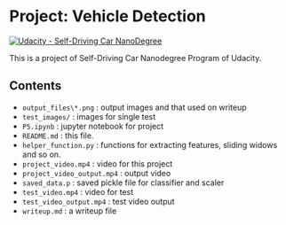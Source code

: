 # **Project: Vehicle Detection**
[![Udacity - Self-Driving Car NanoDegree](https://s3.amazonaws.com/udacity-sdc/github/shield-carnd.svg)](http://www.udacity.com/drive)

This is a project of Self-Driving Car Nanodegree Program of Udacity.

Contents
---
- `output_files\*.png` : output images and that used on writeup
- `test_images/` : images for single test
- `P5.ipynb` : jupyter notebook for project
- `README.md` : this file.
- `helper_function.py` : functions for extracting features, sliding widows and so on.
- `project_video.mp4` : video for this project
- `project_video_output.mp4` : output video
- `saved_data.p` : saved pickle file for classifier and scaler
- `test_video.mp4` : video for test
- `test_video_output.mp4` : test video output
- `writeup.md` : a writeup file

